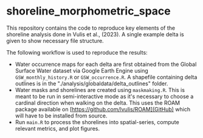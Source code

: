 # shoreline_morphometric_space
This repository contains the code to reproduce key elements of the shoreline analysis done in Vulis et al., (2023). A single example delta is given to show necessary file structure.

The following workflow is used to reproduce the results:
- Water occurrence maps for each delta are first obtained from the Global Surface Water dataset via Google Earth Engine using `GSW_monthly_history.R` or `GSW_occurrence.R`. A shapefile containing delta outlines is in the "./analysis/globaldata/delta_outlines" folder.
- Water masks and shorelines are created using `maskmaking.R`. This is meant to be run in semi-interactive mode as it's necessary to choose a cardinal direction when walking on the delta. This uses the ROAM package available on [https://github.com/lvulis/ROAM](GitHub) which will have to be installed from source.
- Run `main.R` to process the shorelines into spatial-series, compute relevant metrics, and plot figures. 